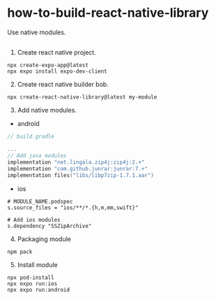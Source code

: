 # how-to-build-react-native-library

Use native modules.

##

1. Create react native project.

```console
npx create-expo-app@latest
npx expo install expo-dev-client
```

2. Create react native builder bob.

```console
npx create-react-native-library@latest my-module
```

3. Add native modules.

  - android
  ```kotlin
  // build.gradle

  ...
  // Add java modules
  implementation "net.lingala.zip4j:zip4j:2.+"
  implementation "com.github.junrar:junrar:7.+"
  implementation files("libs/libp7zip-1.7.1.aar")
  ```

  - ios
  ```podspec
  # MODULE_NAME.podspec
  s.source_files = "ios/**/*.{h,m,mm,swift}"
  
  # Add ios modules
  s.dependency "SSZipArchive"
  ```

4. Packaging module

```console
npm pack
```

5. Install module

```console
npx pod-install
npx expo run:ios
npx expo run:android
```

